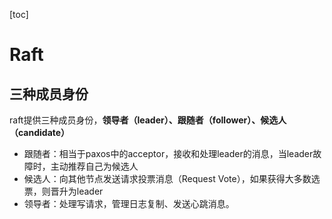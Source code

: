 [toc]

# Raft

## 三种成员身份

raft提供三种成员身份，**领导者（leader）、跟随者（follower）、候选人（candidate）**

- 跟随者：相当于paxos中的acceptor，接收和处理leader的消息，当leader故障时，主动推荐自己为候选人
- 候选人：向其他节点发送请求投票消息（Request Vote），如果获得大多数选票，则晋升为leader
- 领导者：处理写请求，管理日志复制、发送心跳消息。
